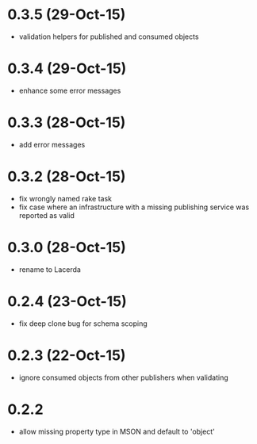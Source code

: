 # 0.3.5 (29-Oct-15)
- validation helpers for published and consumed objects

# 0.3.4 (29-Oct-15)
- enhance some error messages

# 0.3.3 (28-Oct-15)
- add error messages

# 0.3.2 (28-Oct-15)
- fix wrongly named rake task
- fix case where an infrastructure with a missing publishing service was reported as valid

# 0.3.0 (28-Oct-15)
- rename to Lacerda

# 0.2.4 (23-Oct-15)
- fix deep clone bug for schema scoping

# 0.2.3 (22-Oct-15)
- ignore consumed objects from other publishers when validating

# 0.2.2
- allow missing property type in MSON and default to 'object'

